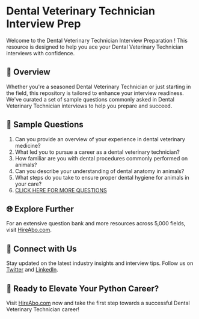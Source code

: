 # Dental Veterinary Technician Interview Prep

Welcome to the Dental Veterinary Technician Interview Preparation ! This resource is designed to help you ace your Dental Veterinary Technician interviews with confidence.

## 🚀 Overview

Whether you're a seasoned Dental Veterinary Technician or just starting in the field, this repository is tailored to enhance your interview readiness. We've curated a set of sample questions commonly asked in Dental Veterinary Technician interviews to help you prepare and succeed.

## 📝 Sample Questions

1. Can you provide an overview of your experience in dental veterinary medicine?
2. What led you to pursue a career as a dental veterinary technician?
3. How familiar are you with dental procedures commonly performed on animals?
4. Can you describe your understanding of dental anatomy in animals?
5. What steps do you take to ensure proper dental hygiene for animals in your care?
6. [CLICK HERE FOR MORE QUESTIONS](https://hireabo.com/job/24_1_8/Dental%20Veterinary%20Technician)

## 🌐 Explore Further

For an extensive question bank and more resources across 5,000 fields, visit [HireAbo.com](https://www.hireabo.com).

## 📱 Connect with Us

Stay updated on the latest industry insights and interview tips. Follow us on [Twitter](https://twitter.com/hireabo) and [LinkedIn](https://www.linkedin.com/in/hire-abo-3609972a8/).

## 🚀 Ready to Elevate Your Python Career?

Visit [HireAbo.com](https://www.hireabo.com) now and take the first step towards a successful Dental Veterinary Technician career!